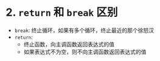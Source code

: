 # 2. `return` 和 `break` 区别

* `break`: 终止循环，如果有多个循环，终止最近的那个徐怒汉
* `return`:
    * 终止函数，向主调函数返回表达式的值
    * 如果表达式不为空，则不向主调函数返回表达式的值